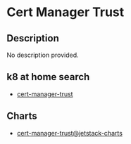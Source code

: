 # Cert Manager Trust

## Description

No description provided.

## k8 at home search

- [cert-manager-trust](https://nanne.dev/k8s-at-home-search/#/cert-manager-trust)

## Charts

- [cert-manager-trust@jetstack-charts](https://charts.jetstack.io/)
